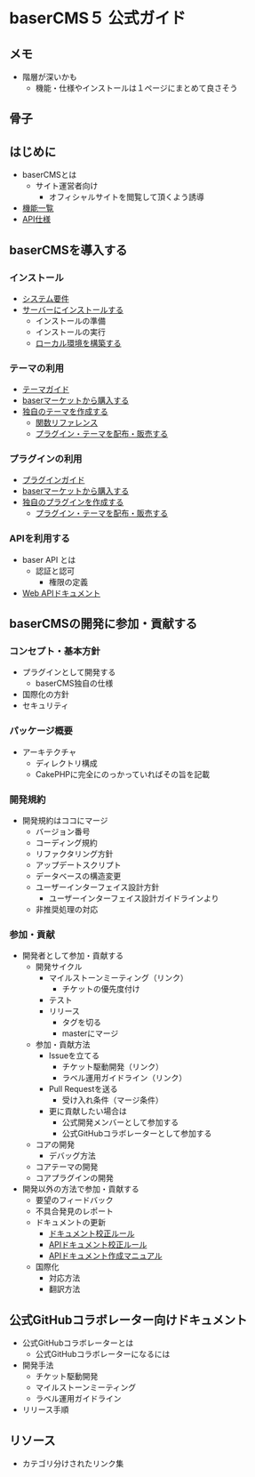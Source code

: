 # baserCMS５ 公式ガイド

## メモ
- 階層が深いかも
  - 機能・仕様やインストールは１ページにまとめて良さそう

## 骨子

## はじめに
- baserCMSとは
  - サイト運営者向け
    - オフィシャルサイトを閲覧して頂くよう誘導
- [機能一覧](creator/functions)
- [API仕様](creator/api)
  
## baserCMSを導入する
### インストール
- [システム要件](creator/system_requirements)
- [サーバーにインストールする]()
  - インストールの準備
  - インストールの実行
  - [ローカル環境を構築する](creator/build_local_env)
### テーマの利用
- [テーマガイド](creator/theme/index)
- [baserマーケットから購入する](creator/market/buy)
- [独自のテーマを作成する](creator/theme/development/index)
  - [関数リファレンス](creator/theme/development/function_reference)
  - [プラグイン・テーマを配布・販売する](creator/market/sell)
### プラグインの利用
- [プラグインガイド](creator/plugin/index)
- [baserマーケットから購入する](creator/market/buy)
- [独自のプラグインを作成する](creator/plugin/development/index)
  - [プラグイン・テーマを配布・販売する](creator/market/sell)
### APIを利用する
- baser API とは
    - 認証と認可
        - 権限の定義
- [Web APIドキュメント](web_api/index)

## baserCMSの開発に参加・貢献する

### コンセプト・基本方針
  - プラグインとして開発する
      - baserCMS独自の仕様
  - 国際化の方針
  - セキュリティ
### パッケージ概要
- アーキテクチャ
    - ディレクトリ構成
    - CakePHPに完全にのっかっていればその旨を記載
### 開発規約
- 開発規約はココにマージ
    - バージョン番号
    - コーディング規約
    - リファクタリング方針
    - アップデートスクリプト
    - データベースの構造変更
    - ユーザーインターフェイス設計方針
      - ユーザーインターフェイス設計ガイドラインより
    - 非推奨処理の対応
### 参加・貢献
- 開発者として参加・貢献する
  - 開発サイクル
    - マイルストーンミーティング（リンク）
      - チケットの優先度付け
    - テスト
    - リリース
      - タグを切る
      - masterにマージ
  - 参加・貢献方法
    - Issueを立てる
      - チケット駆動開発（リンク）
      - ラベル運用ガイドライン（リンク）
    - Pull Requestを送る
      - 受け入れ条件（マージ条件）
    - 更に貢献したい場合は
      - 公式開発メンバーとして参加する
      - 公式GitHubコラボレーターとして参加する
  - コアの開発
    - デバッグ方法
  - コアテーマの開発
  - コアプラグインの開発
- 開発以外の方法で参加・貢献する
  - 要望のフィードバック
  - 不具合発見のレポート
  - ドキュメントの更新
    - [ドキュメント校正ルール](doc_writing/document_writing_rules)
    - [APIドキュメント校正ルール](doc_writing/api_document_writing_rules)
    - [APIドキュメント作成マニュアル](doc_writing/api_document_writing_manual)
  - 国際化
    - 対応方法
    - 翻訳方法

## 公式GitHubコラボレーター向けドキュメント
- 公式GitHubコラボレーターとは
  - 公式GitHubコラボレーターになるには
- 開発手法
  - チケット駆動開発
  - マイルストーンミーティング
  - ラベル運用ガイドライン
- リリース手順

## リソース
- カテゴリ分けされたリンク集



